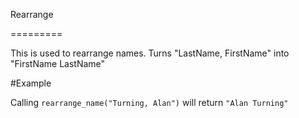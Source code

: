 Rearrange

=========

This is used to rearrange names.
Turns "LastName, FirstName" into "FirstName LastName"

#Example

Calling `rearrange_name("Turning, Alan")` will return `"Alan Turning"`
